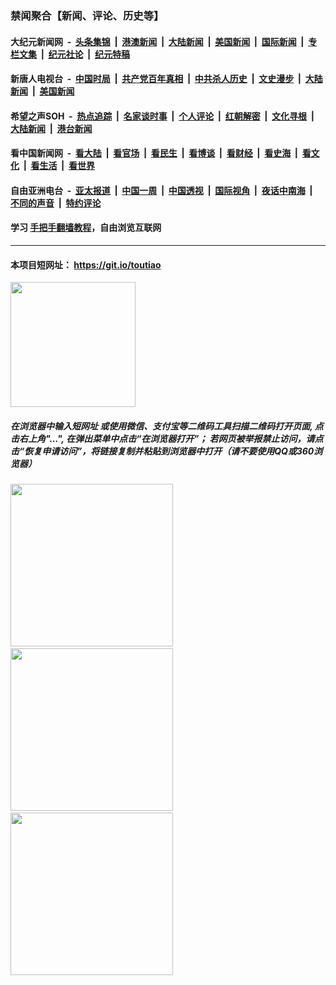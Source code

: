 ### 禁闻聚合【新闻、评论、历史等】

#### 大纪元新闻网 &nbsp;-&nbsp; [头条集锦](indexes/E头条集锦.md?t=02130511) &nbsp;|&nbsp; [港澳新闻](indexes/E港澳新闻.md?t=02130511)  &nbsp;|&nbsp; [大陆新闻](indexes/E大陆新闻.md?t=02130511) &nbsp;|&nbsp; [美国新闻](indexes/E美国新闻.md?t=02130511) &nbsp;|&nbsp; [国际新闻](indexes/E国际新闻.md?t=02130511) &nbsp;|&nbsp; [专栏文集](indexes/E专栏文集.md?t=02130511) &nbsp;|&nbsp; [纪元社论](indexes/E纪元社论.md?t=02130511) &nbsp;|&nbsp; [纪元特稿](indexes/E纪元特稿.md?t=02130511) 

#### 新唐人电视台 &nbsp;-&nbsp; [中国时局](indexes/N中国时局.md?t=02130511) &nbsp;|&nbsp; [共产党百年真相](indexes/N共产党百年真相.md?t=02130511) &nbsp;|&nbsp; [中共杀人历史](indexes/N中共杀人历史.md?t=02130511) &nbsp;|&nbsp; [文史漫步](indexes/N文史漫步.md?t=02130511) &nbsp;|&nbsp; [大陆新闻](indexes/N大陆新闻.md?t=02130511) &nbsp;|&nbsp; [美国新闻](indexes/N美国新闻.md?t=02130511)

#### 希望之声SOH &nbsp;-&nbsp; [热点追踪](indexes/H热点追踪.md?t=02130511) &nbsp;|&nbsp; [名家谈时事](indexes/H名家谈时事.md?t=02130511) &nbsp;|&nbsp; [个人评论](indexes/H个人评论.md?t=02130511)  &nbsp;|&nbsp; [红朝解密](indexes/H红朝解密.md?t=02130511) &nbsp;|&nbsp; [文化寻根](indexes/H文化寻根.md?t=02130511) &nbsp;|&nbsp; [大陆新闻](indexes/H大陆新闻.md?t=02130511) &nbsp;|&nbsp; [港台新闻](indexes/H港台新闻.md?t=02130511)

#### 看中国新闻网 &nbsp;-&nbsp; [看大陆](indexes/S看大陆.md?t=02130511) &nbsp;|&nbsp; [看官场](indexes/S看官场.md?t=02130511) &nbsp;|&nbsp; [看民生](indexes/S看民生.md?t=02130511)  &nbsp;|&nbsp; [看博谈](indexes/S看博谈.md?t=02130511) &nbsp;|&nbsp; [看财经](indexes/S看财经.md?t=02130511) &nbsp;|&nbsp; [看史海](indexes/S看史海.md?t=02130511) &nbsp;|&nbsp; [看文化](indexes/S看文化.md?t=02130511) &nbsp;|&nbsp; [看生活](indexes/S看生活.md?t=02130511) &nbsp;|&nbsp; [看世界](indexes/S看世界.md?t=02130511)

#### 自由亚洲电台 &nbsp;-&nbsp; [亚太报道](indexes/R亚太报道.md?t=02130511) &nbsp;|&nbsp; [中国一周](indexes/R中国一周.md?t=02130511) &nbsp;|&nbsp; [中国透视](indexes/R中国透视.md?t=02130511)  &nbsp;|&nbsp; [国际视角](indexes/R国际视角.md?t=02130511) &nbsp;|&nbsp; [夜话中南海](indexes/R夜话中南海.md?t=02130511) &nbsp;|&nbsp; [不同的声音](indexes/R不同的声音.md?t=02130511) &nbsp;|&nbsp; [特约评论](indexes/R特约评论.md?t=02130511)

#### 学习 [手把手翻墙教程](https://github.com/gfw-breaker/guides/wiki)，自由浏览互联网

----

#### 本项目短网址： https://git.io/toutiao
<img src="https://raw.githubusercontent.com/gfw-breaker/banned-news/master/scripts/img/qr.png" width="200px"/>  

##### 在浏览器中输入短网址 或使用微信、支付宝等二维码工具扫描二维码打开页面, 点击右上角"...", 在弹出菜单中点击“在浏览器打开”； 若网页被举报禁止访问，请点击“恢复申请访问”，将链接复制并粘贴到浏览器中打开（请不要使用QQ或360浏览器）

<img src="https://raw.githubusercontent.com/gfw-breaker/banned-news/master/scripts/img/1.png" width="260px"/> &nbsp; <img src="https://raw.githubusercontent.com/gfw-breaker/banned-news/master/scripts/img/2.png" width="260px"/> &nbsp; <img src="https://raw.githubusercontent.com/gfw-breaker/banned-news/master/scripts/img/3.png" width="260px"/>
